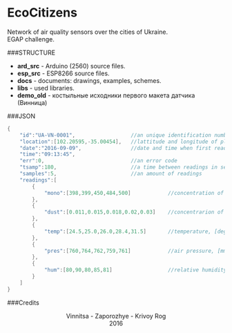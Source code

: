# EcoCitizens
Network of air quality sensors over the cities of Ukraine.<br>
EGAP challenge.<br>

###STRUCTURE
 - <b>ard_src</b> - Arduino (2560) source files.<br>
 - <b>esp_src</b> - ESP8266 source files.<br>
 - <b>docs</b> - documents: drawings, examples, schemes.<br>
 - <b>libs</b> - used libraries.<br>
 - <b>demo_old</b> - костыльные исходники первого макета датчика (Винница)<br>

###JSON
```c
{
    "id":"UA-VN-0001",                  //an unique identification number
    "location":[102.20595,-35.00454],   //lattitude and longitude of place where sensor is mounted
    "date":"2016-09-09",                //date and time when first reading was performed
    "time":"09:13:45",
    "err":0,                            //an error code 
    "tsamp":180,                        //a time between readings in seconds
    "samples":5,                        //an amount of readings 
    "readings":[
        {
            "mono":[398,399,450,484,500]            //concentration of carbon monoxide, [ppm], MQ-7B
        },
        {
            "dust":[0.011,0.015,0.018,0.02,0.03]    //concentrarion of dust, [mg/m3], GP2Y10
        },
        {
            "temp":[24.5,25.0,26.0,28.4,31.5]       //temperature, [degC], Si7021/T5403
        },
        {
            "pres":[760,764,762,759,761]            //air pressure, [mmhg], T5403
        },
        {
            "hum":[80,90,80,85,81]                  //relative humidity, [%], Si7021
        }
    ]
}
```

###Credits
<center>Vinnitsa - Zaporozhye - Krivoy Rog<br>
2016</center>
